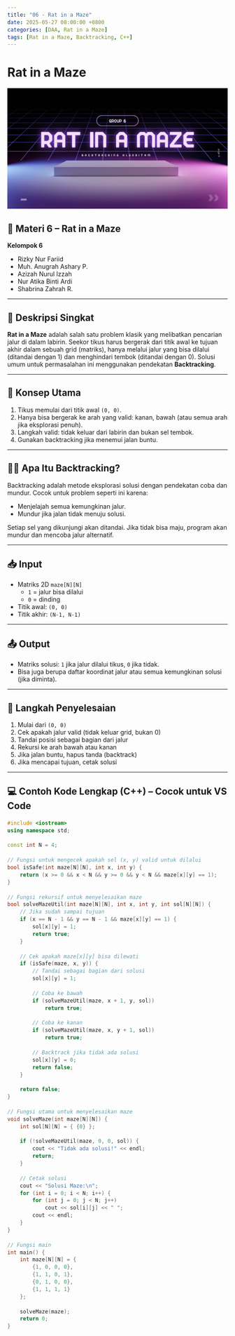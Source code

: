 ```yaml
---
title: "06 - Rat in a Maze"
date: 2025-05-27 08:00:00 +0800
categories: [DAA, Rat in a Maze]
tags: [Rat in a Maze, Backtracking, C++]
---
```


# Rat in a Maze
![Desktop View](/assets/RAM.png)
## 🐀 Materi 6 – Rat in a Maze  
**Kelompok 6**
- Rizky Nur Fariid  
- Muh. Anugrah Ashary P.  
- Azizah Nurul Izzah  
- Nur Atika Binti Ardi  
- Shabrina Zahrah R.

---

## 📌 Deskripsi Singkat  
**Rat in a Maze** adalah salah satu problem klasik yang melibatkan pencarian jalur di dalam labirin. Seekor tikus harus bergerak dari titik awal ke tujuan akhir dalam sebuah grid (matriks), hanya melalui jalur yang bisa dilalui (ditandai dengan 1) dan menghindari tembok (ditandai dengan 0). Solusi umum untuk permasalahan ini menggunakan pendekatan **Backtracking**.

---

## 🧠 Konsep Utama

1. Tikus memulai dari titik awal `(0, 0)`.
2. Hanya bisa bergerak ke arah yang valid: kanan, bawah (atau semua arah jika eksplorasi penuh).
3. Langkah valid: tidak keluar dari labirin dan bukan sel tembok.
4. Gunakan backtracking jika menemui jalan buntu.

---

## 🧑‍💻 Apa Itu Backtracking?

Backtracking adalah metode eksplorasi solusi dengan pendekatan coba dan mundur. Cocok untuk problem seperti ini karena:
- Menjelajah semua kemungkinan jalur.
- Mundur jika jalan tidak menuju solusi.

Setiap sel yang dikunjungi akan ditandai. Jika tidak bisa maju, program akan mundur dan mencoba jalur alternatif.

---

## 📥 Input

- Matriks 2D `maze[N][N]`  
  - `1` = jalur bisa dilalui  
  - `0` = dinding  
- Titik awal: `(0, 0)`  
- Titik akhir: `(N-1, N-1)`

---

## 📤 Output

- Matriks solusi: `1` jika jalur dilalui tikus, `0` jika tidak.
- Bisa juga berupa daftar koordinat jalur atau semua kemungkinan solusi (jika diminta).

---

## 🧮 Langkah Penyelesaian

1. Mulai dari `(0, 0)`
2. Cek apakah jalur valid (tidak keluar grid, bukan 0)
3. Tandai posisi sebagai bagian dari jalur
4. Rekursi ke arah bawah atau kanan
5. Jika jalan buntu, hapus tanda (backtrack)
6. Jika mencapai tujuan, cetak solusi

---

## 💻 Contoh Kode Lengkap (C++) – Cocok untuk VS Code

```cpp
#include <iostream>
using namespace std;

const int N = 4;

// Fungsi untuk mengecek apakah sel (x, y) valid untuk dilalui
bool isSafe(int maze[N][N], int x, int y) {
    return (x >= 0 && x < N && y >= 0 && y < N && maze[x][y] == 1);
}

// Fungsi rekursif untuk menyelesaikan maze
bool solveMazeUtil(int maze[N][N], int x, int y, int sol[N][N]) {
    // Jika sudah sampai tujuan
    if (x == N - 1 && y == N - 1 && maze[x][y] == 1) {
        sol[x][y] = 1;
        return true;
    }

    // Cek apakah maze[x][y] bisa dilewati
    if (isSafe(maze, x, y)) {
        // Tandai sebagai bagian dari solusi
        sol[x][y] = 1;

        // Coba ke bawah
        if (solveMazeUtil(maze, x + 1, y, sol))
            return true;

        // Coba ke kanan
        if (solveMazeUtil(maze, x, y + 1, sol))
            return true;

        // Backtrack jika tidak ada solusi
        sol[x][y] = 0;
        return false;
    }

    return false;
}

// Fungsi utama untuk menyelesaikan maze
void solveMaze(int maze[N][N]) {
    int sol[N][N] = { {0} };

    if (!solveMazeUtil(maze, 0, 0, sol)) {
        cout << "Tidak ada solusi!" << endl;
        return;
    }

    // Cetak solusi
    cout << "Solusi Maze:\n";
    for (int i = 0; i < N; i++) {
        for (int j = 0; j < N; j++)
            cout << sol[i][j] << " ";
        cout << endl;
    }
}

// Fungsi main
int main() {
    int maze[N][N] = {
        {1, 0, 0, 0},
        {1, 1, 0, 1},
        {0, 1, 0, 0},
        {1, 1, 1, 1}
    };

    solveMaze(maze);
    return 0;
}
